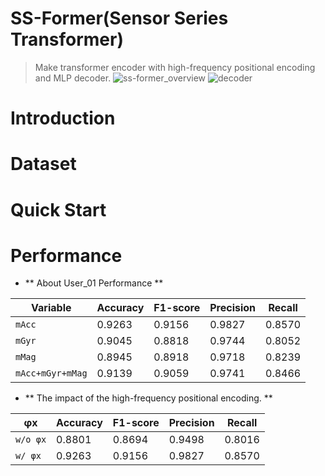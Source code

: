 # SS-Former(Sensor Series Transformer)
> Make transformer encoder with high-frequency positional encoding and MLP decoder.
![ss-former_overview](https://user-images.githubusercontent.com/98331298/231897843-e5542980-6b6d-4de3-87ee-fc77ab7a225c.jpg)
![decoder](https://user-images.githubusercontent.com/98331298/231897806-3496fde7-fd5b-4dfa-899e-7f3e52d029c5.jpg)

# Introduction



# Dataset


# Quick Start


# Performance 
- ** About User_01 Performance **  
  
| Variable | Accuracy | F1-score | Precision | Recall | 
| ------------- | ------------- | ------------- | ------------- | ------------- |
| `mAcc` | 0.9263 | 0.9156 | 0.9827 | 0.8570 |
| `mGyr` | 0.9045 | 0.8818 | 0.9744 | 0.8052 |
| `mMag` | 0.8945 | 0.8918 | 0.9718 | 0.8239 |
| `mAcc+mGyr+mMag` | 0.9139 | 0.9059 | 0.9741 | 0.8466 |

- ** The impact of the high-frequency positional encoding. ** 
   
| φx | Accuracy | F1-score | Precision | Recall | 
| ------------- | ------------- | ------------- | ------------- | ------------- |
| `w/o φx` | 0.8801 | 0.8694 | 0.9498 | 0.8016 |
| `w/ φx` | 0.9263 | 0.9156 | 0.9827 | 0.8570 |

